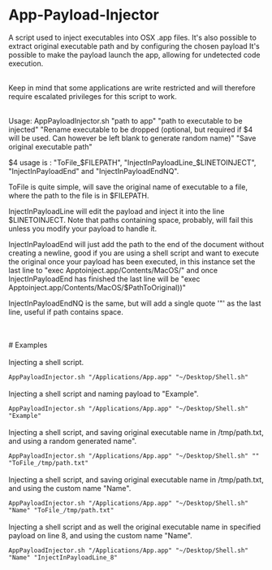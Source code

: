 # App-Payload-Injector


A script used to inject executables into OSX .app files. It's also possible to extract original executable path and by configuring the chosen payload It's possible to make the payload launch the app, allowing for undetected code execution.
<br><br>

Keep in mind that some applications are write restricted and will therefore require escalated privileges for this script to work.
<br>
<br>

Usage: AppPayloadInjector.sh "path to app" "path to executable to be injected" "Rename executable to be dropped (optional, but required if $4 will be used. Can however be left blank to generate random name)" "Save original executable path"

$4 usage is : "ToFile_$FILEPATH", "InjectInPayloadLine_$LINETOINJECT", "InjectInPayloadEnd" and "InjectInPayloadEndNQ".

ToFile is quite simple, will save the original name of executable to a file, where the path to the file is in $FILEPATH.

InjectInPayloadLine will edit the payload and inject it into the line $LINETOINJECT. Note that paths containing space, probably, will fail this unless you modify your payload to handle it.

InjectInPayloadEnd will just add the path to the end of the document without creating a newline, good if you are using a shell script and want to execute the original once your payload has been executed, in this instance set the last line to "exec Apptoinject.app/Contents/MacOS/" and once InjectInPayloadEnd has finished the last line will be "exec Apptoinject.app/Contents/MacOS/$PathToOriginal))"

InjectInPayloadEndNQ is the same, but will add a single quote '"' as the last line, useful if path contains space.

<br>
<br>
# Examples
<br><br>
Injecting a shell script.

`AppPayloadInjector.sh "/Applications/App.app" "~/Desktop/Shell.sh"`
<br><br>
Injecting a shell script and naming payload to "Example".

`AppPayloadInjector.sh "/Applications/App.app" "~/Desktop/Shell.sh" "Example"`
<br><br>
Injecting a shell script, and saving original executable name in /tmp/path.txt, and using a random generated name".

`AppPayloadInjector.sh "/Applications/App.app" "~/Desktop/Shell.sh" "" "ToFile_/tmp/path.txt"`
<br><br>
Injecting a shell script, and saving original executable name in /tmp/path.txt, and using the custom name "Name".

`AppPayloadInjector.sh "/Applications/App.app" "~/Desktop/Shell.sh" "Name" "ToFile_/tmp/path.txt"`
<br><br>
Injecting a shell script and as well the original executable name in specified payload on line 8, and using the custom name "Name".

`AppPayloadInjector.sh "/Applications/App.app" "~/Desktop/Shell.sh" "Name" "InjectInPayloadLine_8"`
